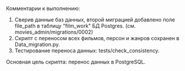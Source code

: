 Комментарии к выполнению:
1) Сверив данные баз данных, второй миграцией добавлено 
поле file_path в таблицу "film_work" БД Postgres.
(см. movies_admin/migrations/0002)
2) Скрипт с переносом всех фильмов, персон и жанров сохранен в Data_migration.py.
3) Тестирование переноса данных: tests/check_consistency.

Основная цель скрипта: перенос данных в PostgreSQL.

